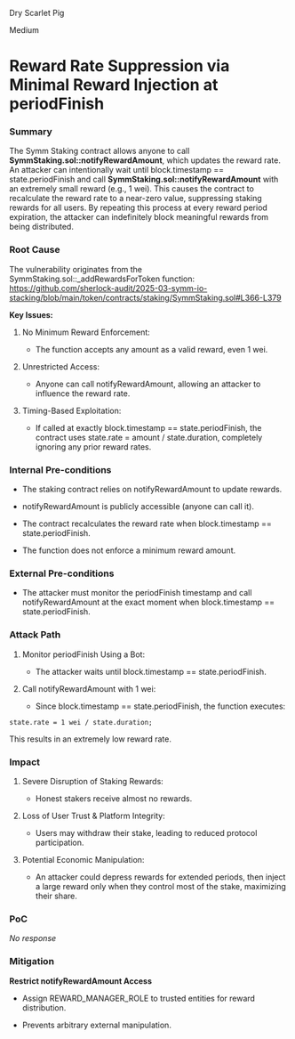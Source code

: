 Dry Scarlet Pig

Medium

# Reward Rate Suppression via Minimal Reward Injection at periodFinish

### Summary

The Symm Staking contract allows anyone to call **SymmStaking.sol::notifyRewardAmount**, which updates the reward rate. An attacker can intentionally wait until block.timestamp == state.periodFinish and call **SymmStaking.sol::notifyRewardAmount** with an extremely small reward (e.g., 1 wei). This causes the contract to recalculate the reward rate to a near-zero value, suppressing staking rewards for all users. By repeating this process at every reward period expiration, the attacker can indefinitely block meaningful rewards from being distributed.

### Root Cause

The vulnerability originates from the SymmStaking.sol::_addRewardsForToken function:
https://github.com/sherlock-audit/2025-03-symm-io-stacking/blob/main/token/contracts/staking/SymmStaking.sol#L366-L379

**Key Issues:**

1. No Minimum Reward Enforcement:

    - The function accepts any amount as a valid reward, even 1 wei.

2. Unrestricted Access:

    - Anyone can call notifyRewardAmount, allowing an attacker to influence the reward rate.

3. Timing-Based Exploitation:

    - If called at exactly block.timestamp == state.periodFinish, the contract uses state.rate = amount / state.duration, completely ignoring any prior reward rates.

### Internal Pre-conditions

- The staking contract relies on notifyRewardAmount to update rewards.

- notifyRewardAmount is publicly accessible (anyone can call it).

- The contract recalculates the reward rate when block.timestamp == state.periodFinish.

- The function does not enforce a minimum reward amount.

### External Pre-conditions

- The attacker must monitor the periodFinish timestamp and call notifyRewardAmount at the exact moment when block.timestamp == state.periodFinish.

### Attack Path

1. Monitor periodFinish Using a Bot:

      - The attacker waits until block.timestamp == state.periodFinish.

2. Call notifyRewardAmount with 1 wei:
      - Since block.timestamp == state.periodFinish, the function executes:



```solidity
state.rate = 1 wei / state.duration;
```

This results in an extremely low reward rate.

### Impact

1. Severe Disruption of Staking Rewards:

      -  Honest stakers receive almost no rewards.

2. Loss of User Trust & Platform Integrity:
      -  Users may withdraw their stake, leading to reduced protocol participation.

3. Potential Economic Manipulation:
      -  An attacker could depress rewards for extended periods, then inject a large reward only when they control most of the stake, maximizing their share.

### PoC

_No response_

### Mitigation

 **Restrict notifyRewardAmount Access**

- Assign REWARD_MANAGER_ROLE to trusted entities for reward distribution.

- Prevents arbitrary external manipulation.